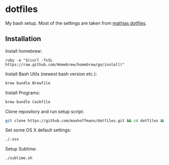 dotfiles
========

My bash setup. Most of the settings are taken from [mathias dotfiles](https://github.com/mathiasbynens/dotfiles).

Installation
------------

Install homebrew:
```
ruby -e "$(curl -fsSL https://raw.github.com/Homebrew/homebrew/go/install)"
```

Install Bash Utils (newest bash version etc.):
```bash
brew bundle Brewfile
```

Install Programs:
```bash
brew bundle Caskfile
```

Clone repository and run setup script:
```bash
git clone https://github.com/maxhoffmann/dotfiles.git && cd dotfiles && source setup.sh
```

Set some OS X default settings:
```bash
./.osx
```

Setup Sublime:
```bash
./sublime.sh
```
